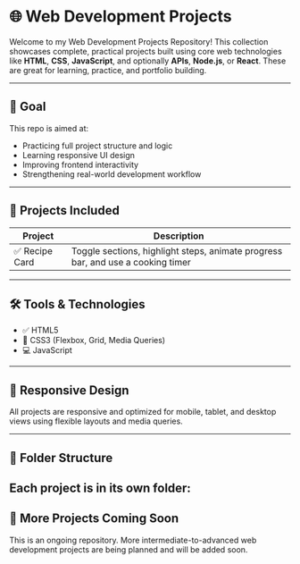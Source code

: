 # 🌐 Web Development Projects

Welcome to my Web Development Projects Repository! This collection showcases complete, practical projects built using core web technologies like **HTML**, **CSS**, **JavaScript**, and optionally **APIs**, **Node.js**, or **React**. These are great for learning, practice, and portfolio building.

---

## 🎯 Goal

This repo is aimed at:
- Practicing full project structure and logic
- Learning responsive UI design
- Improving frontend interactivity
- Strengthening real-world development workflow

---

## 📁 Projects Included

| Project | Description |
|--------|-------------|
| ✅ Recipe Card | Toggle sections, highlight steps, animate progress bar, and use a cooking timer |
---

## 🛠️ Tools & Technologies

- ✅ HTML5
- 🎨 CSS3 (Flexbox, Grid, Media Queries)
- 💻 JavaScript 
---

## 📱 Responsive Design

All projects are responsive and optimized for mobile, tablet, and desktop views using flexible layouts and media queries.

---

## 📂 Folder Structure

Each project is in its own folder:
---

## 🚧 More Projects Coming Soon

This is an ongoing repository. More intermediate-to-advanced web development projects are being planned and will be added soon. 
